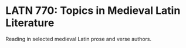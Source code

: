 # LATN 770: Topics in Medieval Latin Literature

Reading in selected medieval Latin prose and verse authors.
